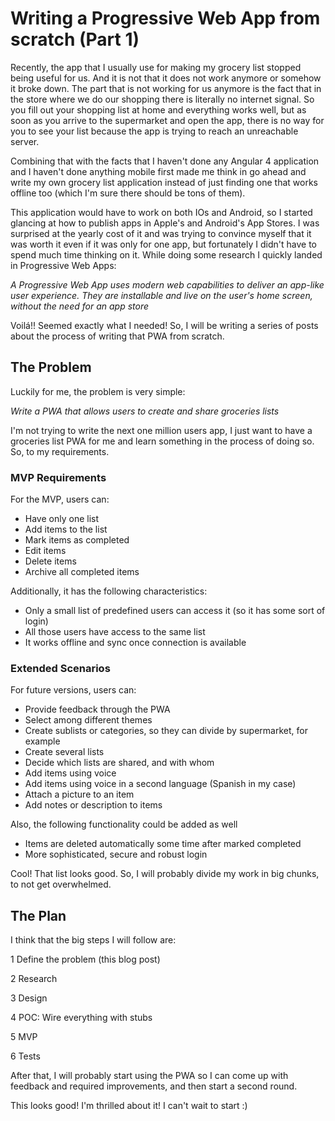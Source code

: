 Writing a Progressive Web App from scratch (Part 1)
===================================================

Recently, the app that I usually use for making my grocery list stopped being useful for us. And it
is not that it does not work anymore or somehow it broke down. The part that is not working for us anymore is the fact that in the
store where we do our shopping there is literally no internet signal. So you fill out your shopping list at home and everything works well,
but as soon as you arrive to the supermarket and open the app, there is no way for you to see your list because the app is trying
to reach an unreachable server.

Combining that with the facts that I haven't done any Angular 4 application and I haven't done anything mobile first made me think in
go ahead and write my own grocery list application instead of just finding one that works offline too (which I'm sure there should be tons of them). 

This application would have to work on both IOs and Android, so I started glancing at how to publish apps in Apple's and Android's App Stores.
I was surprised at the yearly cost of it and was trying to convince myself that it was worth it even if it was only for one app, but fortunately
I didn't have to spend much time thinking on it. While doing some research I quickly landed in Progressive Web Apps:

*A Progressive Web App uses modern web capabilities to deliver an app-like user experience.
They are installable and live on the user's home screen, without the need for an app store*

Voilá!! Seemed exactly what I needed! So, I will be writing a series of posts about the process of writing that PWA from scratch.

## The Problem

Luckily for me, the problem is very simple:

*Write a PWA that allows users to create and share groceries lists*

I'm not trying to write the next one million users app, I just want to have a groceries list PWA for me and learn something
 in the process of doing so. So, to my requirements.
 
### MVP Requirements

For the MVP, users can:

* Have only one list
* Add items to the list
* Mark items as completed
* Edit items
* Delete items
* Archive all completed items

Additionally, it has the following characteristics:

* Only a small list of predefined users can access it (so it has some sort of login)
* All those users have access to the same list
* It works offline and sync once connection is available

### Extended Scenarios

For future versions, users can:

* Provide feedback through the PWA
* Select among different themes
* Create sublists or categories, so they can divide by supermarket, for example
* Create several lists
* Decide which lists are shared, and with whom
* Add items using voice
* Add items using voice in a second language (Spanish in my case)
* Attach a picture to an item
* Add notes or description to items

Also, the following functionality could be added as well

* Items are deleted automatically some time after marked completed
* More sophisticated, secure and robust login 

Cool! That list looks good. So, I will probably divide my work in big chunks, to not get overwhelmed.

## The Plan

I think that the big steps I will follow are:

1 Define the problem (this blog post)

2 Research

3 Design

4 POC: Wire everything with stubs

5 MVP
 
6 Tests

After that, I will probably start using the PWA so I can come up with feedback and required improvements, and then start a second round.

This looks good! I'm thrilled about it! I can't wait to start :)